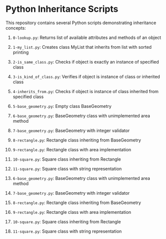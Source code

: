 # Python Inheritance Scripts

This repository contains several Python scripts demonstrating inheritance concepts:

1. `0-lookup.py`: Returns list of available attributes and methods of an object

2. `1-my_list.py`: Creates class MyList that inherits from list with sorted printing

3. `2-is_same_class.py`: Checks if object is exactly an instance of specified class

4. `3-is_kind_of_class.py`: Verifies if object is instance of class or inherited class

5. `4-inherits_from.py`: Checks if object is instance of class inherited from specified class

6. `5-base_geometry.py`: Empty class BaseGeometry

7. `6-base_geometry.py`: BaseGeometry class with unimplemented area method

8. `7-base_geometry.py`: BaseGeometry with integer validator

9. `8-rectangle.py`: Rectangle class inheriting from BaseGeometry

10. `9-rectangle.py`: Rectangle class with area implementation

11. `10-square.py`: Square class inheriting from Rectangle

12. `11-square.py`: Square class with string representation

7. `6-base_geometry.py`: BaseGeometry class with unimplemented area method

8. `7-base_geometry.py`: BaseGeometry with integer validator

9. `8-rectangle.py`: Rectangle class inheriting from BaseGeometry

10. `9-rectangle.py`: Rectangle class with area implementation

11. `10-square.py`: Square class inheriting from Rectangle

12. `11-square.py`: Square class with string representation
